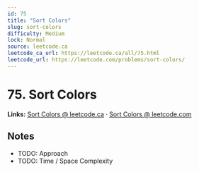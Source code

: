 ```yaml
--- 
id: 75
title: "Sort Colors"
slug: sort-colors
difficulty: Medium
lock: Normal
source: leetcode.ca
leetcode_ca_url: https://leetcode.ca/all/75.html
leetcode_url: https://leetcode.com/problems/sort-colors/
---
```


# 75. Sort Colors

**Links:** [Sort Colors @ leetcode.ca](https://leetcode.ca/all/75.html) · [Sort Colors @ leetcode.com](https://leetcode.com/problems/sort-colors/)

## Notes
- TODO: Approach
- TODO: Time / Space Complexity
